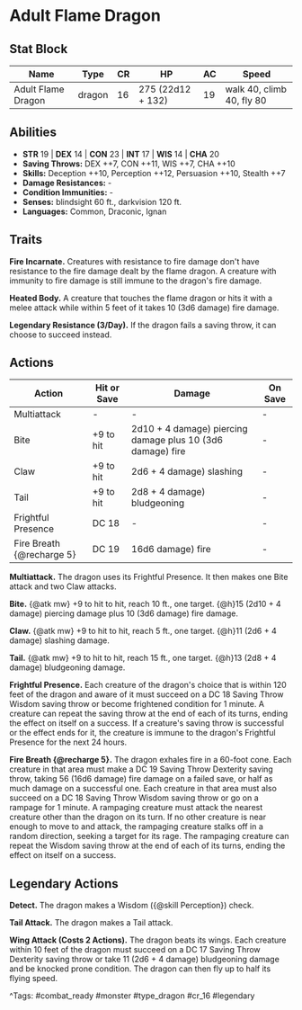 # Adult Flame Dragon

## Stat Block

| Name | Type | CR | HP | AC | Speed |
|------|------|----|----|----|-------|
| Adult Flame Dragon | dragon | 16 | 275 (22d12 + 132) | 19 | walk 40, climb 40, fly 80 |

## Abilities

- **STR** 19 | **DEX** 14 | **CON** 23 | **INT** 17 | **WIS** 14 | **CHA** 20
- **Saving Throws:** DEX ++7, CON ++11, WIS ++7, CHA ++10  
- **Skills:** Deception ++10, Perception ++12, Persuasion ++10, Stealth ++7  
- **Damage Resistances:** -  
- **Condition Immunities:** -  
- **Senses:** blindsight 60 ft., darkvision 120 ft.  
- **Languages:** Common, Draconic, Ignan

## Traits

**Fire Incarnate.** Creatures with resistance to fire damage don't have resistance to the fire damage dealt by the flame dragon. A creature with immunity to fire damage is still immune to the dragon's fire damage.

**Heated Body.** A creature that touches the flame dragon or hits it with a melee attack while within 5 feet of it takes 10 (3d6 damage) fire damage.

**Legendary Resistance (3/Day).** If the dragon fails a saving throw, it can choose to succeed instead.


## Actions

| Action | Hit or Save | Damage | On Save |
|--------|--------------|--------|----------|
| Multiattack | - | - | - |
| Bite | +9 to hit | 2d10 + 4 damage) piercing damage plus 10 (3d6 damage) fire | - |
| Claw | +9 to hit | 2d6 + 4 damage) slashing | - |
| Tail | +9 to hit | 2d8 + 4 damage) bludgeoning | - |
| Frightful Presence | DC 18 | - | - |
| Fire Breath {@recharge 5} | DC 19 | 16d6 damage) fire | - |

**Multiattack.** The dragon uses its Frightful Presence. It then makes one Bite attack and two Claw attacks.

**Bite.** {@atk mw} +9 to hit to hit, reach 10 ft., one target. {@h}15 (2d10 + 4 damage) piercing damage plus 10 (3d6 damage) fire damage.

**Claw.** {@atk mw} +9 to hit to hit, reach 5 ft., one target. {@h}11 (2d6 + 4 damage) slashing damage.

**Tail.** {@atk mw} +9 to hit to hit, reach 15 ft., one target. {@h}13 (2d8 + 4 damage) bludgeoning damage.

**Frightful Presence.** Each creature of the dragon's choice that is within 120 feet of the dragon and aware of it must succeed on a DC 18 Saving Throw Wisdom saving throw or become frightened condition for 1 minute. A creature can repeat the saving throw at the end of each of its turns, ending the effect on itself on a success. If a creature's saving throw is successful or the effect ends for it, the creature is immune to the dragon's Frightful Presence for the next 24 hours.

**Fire Breath {@recharge 5}.** The dragon exhales fire in a 60-foot cone. Each creature in that area must make a DC 19 Saving Throw Dexterity saving throw, taking 56 (16d6 damage) fire damage on a failed save, or half as much damage on a successful one. Each creature in that area must also succeed on a DC 18 Saving Throw Wisdom saving throw or go on a rampage for 1 minute. A rampaging creature must attack the nearest creature other than the dragon on its turn. If no other creature is near enough to move to and attack, the rampaging creature stalks off in a random direction, seeking a target for its rage. The rampaging creature can repeat the Wisdom saving throw at the end of each of its turns, ending the effect on itself on a success.

## Legendary Actions

**Detect.** The dragon makes a Wisdom ({@skill Perception}) check.

**Tail Attack.** The dragon makes a Tail attack.

**Wing Attack (Costs 2 Actions).** The dragon beats its wings. Each creature within 10 feet of the dragon must succeed on a DC 17 Saving Throw Dexterity saving throw or take 11 (2d6 + 4 damage) bludgeoning damage and be knocked prone condition. The dragon can then fly up to half its flying speed.



^Tags: #combat_ready #monster #type_dragon #cr_16 #legendary